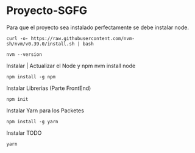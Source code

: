 # Proyecto-SGFG
Para que el proyecto sea instalado perfectamente se debe instalar node.

    curl -o- https://raw.githubusercontent.com/nvm-sh/nvm/v0.39.0/install.sh | bash

    nvm --version


Instalar | Actualizar el Node y npm
    nvm install node
    
    npm install -g npm


Instalar Librerias (Parte FrontEnd)

    npm init 
    
 Instalar Yarn para los Packetes
 
    npm install -g yarn
 
 
 Instalar TODO 
 
    yarn 
 
